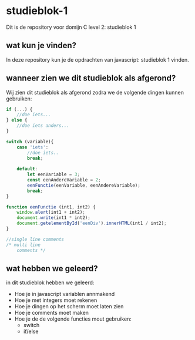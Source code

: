 # studieblok-1
Dit is de repository voor domijn C level 2: studieblok 1

## wat kun je vinden?
In deze repository kun je de opdrachten van javascript: studieblok 1 vinden.

## wanneer zien we dit studieblok als afgerond?
Wij zien dit studieblok als afgerond zodra we de volgende dingen kunnen gebruiken:
```javascript
if (...) {
	//doe iets...
} else {
	//doe iets anders...
}

switch (variable){
	case 'iets':
		//doe iets..
		break;
	
	default:
		let eenVariable = 3;
		const eenAndereVariable = 2;
		eenFunctie(eenVariable, eenAndereVariable);
		break;
}

function eenFunctie (int1, int2) {
	window.alert(int1 + int2);
	document.write(int1 * int2);
	document.getelementById('eenDiv').innerHTML(int1 / int2);
}

//single line comments
/* multi line 
	comments */
```

## wat hebben we geleerd?
in dit studieblok hebben we geleerd:
* Hoe je in javascript variablen annmakend
* Hoe je met integers moet rekenen
* Hoe je dingen op het scherm moet laten zien
* Hoe je comments moet maken
* Hoe je de de volgende functies mout gebruiken:
	* switch
	* if/else

